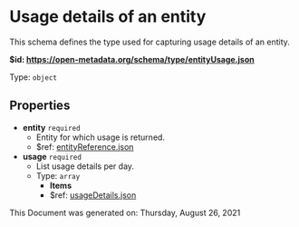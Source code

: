 # Usage details of an entity

This schema defines the type used for capturing usage details of an entity.

<b id="https/open-metadata.org/schema/type/entityusage.json">&#36;id: https://open-metadata.org/schema/type/entityUsage.json</b>

Type: `object`

## Properties
 - **entity** `required`
	 - Entity for which usage is returned.
	 - $ref: [entityReference.json](entityreference.md)
 - **usage** `required`
	 - List usage details per day.
	 - Type: `array`
		 - **Items**
		 - $ref: [usageDetails.json](usagedetails.md)

This Document was generated on: Thursday, August 26, 2021